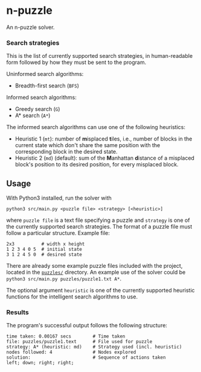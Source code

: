 # n-puzzle

An n-puzzle solver.

### Search strategies

This is the list of currently supported search strategies,
in human-readable form followed by how they must be sent to the program.

Uninformed search algorithms:
- Breadth-first search (`BFS`)

Informed search algorithms:
- Greedy search (`G`)
- A* search (`A*`)

The informed search algorithms can use one of the following heuristics:

- Heuristic 1 (`mt`): number of **m**isplaced **t**iles, i.e., number of blocks in the
current state which don't share the same position with the corresponding
block in the desired state.
- Heuristic 2 (`md`) (default): sum of the **M**anhattan **d**istance of a misplaced block's position
to its desired position, for every misplaced block.

## Usage

With Python3 installed, run the solver with 
```
python3 src/main.py <puzzle file> <strategy> [<heuristic>]
```
where `puzzle file` is a text file specifying a puzzle and
`strategy` is one of the currently supported search strategies. 
The format of a puzzle file must follow a particular structure. 
Example file:
```
2x3          # width x height
1 2 3 4 0 5  # initial state
3 1 2 4 5 0  # desired state
```
There are already some example puzzle files included with the project,
located in the [`puzzles/`](./puzzles/) directory. An example use of the
solver could be `python3 src/main.py puzzles/puzzle1.txt A*`.

The optional argument `heuristic` is one of the currently supported
heuristic functions for the intelligent search algorithms to use. 

### Results

The program's successful output follows the following structure:
```
time taken: 0.00167 secs        # Time taken
file: puzzles/puzzle1.text      # File used for puzzle
strategy: A* (heuristic: md)    # Strategy used (incl. heuristic)
nodes followed: 4               # Nodes explored
solution:                       # Sequence of actions taken
left; down; right; right;
```
